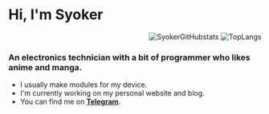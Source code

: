 <h1>Hi, I'm Syoker</h1>

<p align=right>
    <img src=https://github-readme-stats.vercel.app/api?username=Syoker&show_icons=true alt=SyokerGitHubstats>
    <img src=https://github-readme-stats.vercel.app/api/top-langs/?username=Syoker&layout=compact alt=TopLangs>
</p>

<h3>An electronics technician with a bit of programmer who likes anime and manga.</h3>

- I usually make modules for my device.
- I'm currently working on my personal website and blog.
- You can find me on **[Telegram](https://t.me/Syoker)**.

